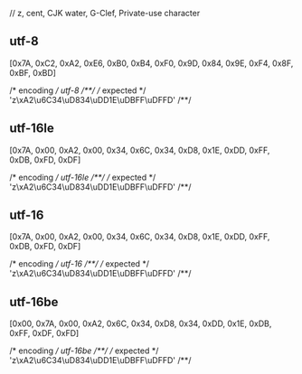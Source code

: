 // z, cent, CJK water, G-Clef, Private-use character

## utf-8
[0x7A, 0xC2, 0xA2, 0xE6, 0xB0, 0xB4, 0xF0, 0x9D, 0x84, 0x9E, 0xF4, 0x8F, 0xBF, 0xBD]

/* encoding */
utf-8
/**/
/* expected */
'z\xA2\u6C34\uD834\uDD1E\uDBFF\uDFFD'
/**/

## utf-16le
[0x7A, 0x00, 0xA2, 0x00, 0x34, 0x6C, 0x34, 0xD8, 0x1E, 0xDD, 0xFF, 0xDB, 0xFD, 0xDF]

/* encoding */
utf-16le
/**/
/* expected */
'z\xA2\u6C34\uD834\uDD1E\uDBFF\uDFFD'
/**/

## utf-16
[0x7A, 0x00, 0xA2, 0x00, 0x34, 0x6C, 0x34, 0xD8, 0x1E, 0xDD, 0xFF, 0xDB, 0xFD, 0xDF]

/* encoding */
utf-16
/**/
/* expected */
'z\xA2\u6C34\uD834\uDD1E\uDBFF\uDFFD'
/**/

## utf-16be
[0x00, 0x7A, 0x00, 0xA2, 0x6C, 0x34, 0xD8, 0x34, 0xDD, 0x1E, 0xDB, 0xFF, 0xDF, 0xFD]

/* encoding */
utf-16be
/**/
/* expected */
'z\xA2\u6C34\uD834\uDD1E\uDBFF\uDFFD'
/**/